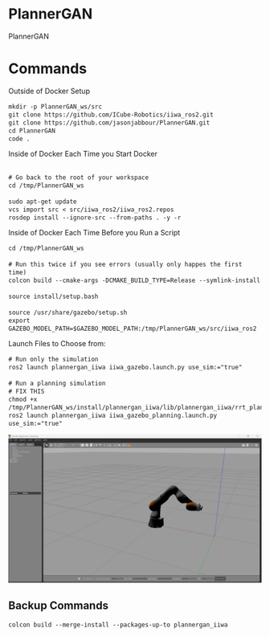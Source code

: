 # PlannerGAN
PlannerGAN


# Commands

Outside of Docker Setup
```shell 
mkdir -p PlannerGAN_ws/src
git clone https://github.com/ICube-Robotics/iiwa_ros2.git
git clone https://github.com/jasonjabbour/PlannerGAN.git
cd PlannerGAN
code .
```

Inside of Docker Each Time you Start Docker
```shell

# Go back to the root of your workspace
cd /tmp/PlannerGAN_ws 

sudo apt-get update
vcs import src < src/iiwa_ros2/iiwa_ros2.repos
rosdep install --ignore-src --from-paths . -y -r

```

Inside of Docker Each Time Before you Run a Script
```shell
cd /tmp/PlannerGAN_ws 

# Run this twice if you see errors (usually only happes the first time)
colcon build --cmake-args -DCMAKE_BUILD_TYPE=Release --symlink-install

source install/setup.bash

source /usr/share/gazebo/setup.sh
export GAZEBO_MODEL_PATH=$GAZEBO_MODEL_PATH:/tmp/PlannerGAN_ws/src/iiwa_ros2
```

Launch Files to Choose from:
```shell
# Run only the simulation
ros2 launch plannergan_iiwa iiwa_gazebo.launch.py use_sim:="true"

# Run a planning simulation
# FIX THIS
chmod +x /tmp/PlannerGAN_ws/install/plannergan_iiwa/lib/plannergan_iiwa/rrt_planning.py 
ros2 launch plannergan_iiwa iiwa_gazebo_planning.launch.py use_sim:="true"
```

![](captures/gazebo_setup.png)


## Backup Commands

```shell
colcon build --merge-install --packages-up-to plannergan_iiwa

```